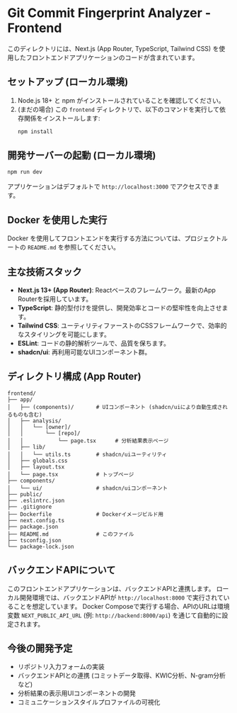 # Git Commit Fingerprint Analyzer - Frontend

このディレクトリには、Next.js (App Router, TypeScript, Tailwind CSS) を使用したフロントエンドアプリケーションのコードが含まれています。

## セットアップ (ローカル環境)

1.  Node.js 18+ と npm がインストールされていることを確認してください。
2.  (まだの場合) この `frontend` ディレクトリで、以下のコマンドを実行して依存関係をインストールします:
    ```bash
    npm install
    ```

## 開発サーバーの起動 (ローカル環境)

```bash
npm run dev
```

アプリケーションはデフォルトで `http://localhost:3000` でアクセスできます。

## Docker を使用した実行

Docker を使用してフロントエンドを実行する方法については、プロジェクトルートの `README.md` を参照してください。

## 主な技術スタック

*   **Next.js 13+ (App Router)**: Reactベースのフレームワーク。最新のApp Routerを採用しています。
*   **TypeScript**: 静的型付けを提供し、開発効率とコードの堅牢性を向上させます。
*   **Tailwind CSS**: ユーティリティファーストのCSSフレームワークで、効率的なスタイリングを可能にします。
*   **ESLint**: コードの静的解析ツールで、品質を保ちます。
*   **shadcn/ui**: 再利用可能なUIコンポーネント群。

## ディレクトリ構成 (App Router)

```
frontend/
├── app/
│   ├── (components)/       # UIコンポーネント (shadcn/uiにより自動生成されるものも含む)
│   ├── analysis/
│   │   └── [owner]/
│   │       └── [repo]/
│   │           └── page.tsx      # 分析結果表示ページ
│   ├── lib/
│   │   └── utils.ts        # shadcn/uiユーティリティ
│   ├── globals.css
│   ├── layout.tsx
│   └── page.tsx            # トップページ
├── components/
│   └── ui/                 # shadcn/uiコンポーネント
├── public/
├── .eslintrc.json
├── .gitignore
├── Dockerfile              # Dockerイメージビルド用
├── next.config.ts
├── package.json
├── README.md               # このファイル
├── tsconfig.json
└── package-lock.json
```

## バックエンドAPIについて

このフロントエンドアプリケーションは、バックエンドAPIと連携します。
ローカル開発環境では、バックエンドAPIが `http://localhost:8000` で実行されていることを想定しています。
Docker Composeで実行する場合、APIのURLは環境変数 `NEXT_PUBLIC_API_URL` (例: `http://backend:8000/api`) を通じて自動的に設定されます。

## 今後の開発予定

*   リポジトリ入力フォームの実装
*   バックエンドAPIとの連携 (コミットデータ取得、KWIC分析、N-gram分析など)
*   分析結果の表示用UIコンポーネントの開発
*   コミュニケーションスタイルプロファイルの可視化 